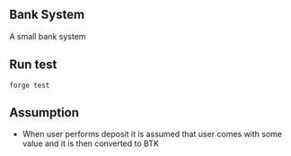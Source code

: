 ## Bank System

A small bank system


## Run test

```shell
forge test
```

## Assumption
- When user performs deposit it is assumed that user comes with some value and it is then converted to BTK
